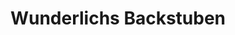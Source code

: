 ---
title: "Wunderlichs Backstuben"
url: /auerbach/wunderlichs-backstuben-goeltzschtalstrasse/
shop: Bäckerei
---